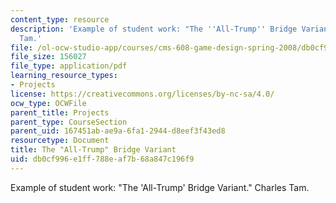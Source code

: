 ```yaml
---
content_type: resource
description: 'Example of student work: "The ''All-Trump'' Bridge Variant." Charles
  Tam.'
file: /ol-ocw-studio-app/courses/cms-608-game-design-spring-2008/db0cf996e1ff788eaf7b68a847c196f9_tam2.pdf
file_size: 156027
file_type: application/pdf
learning_resource_types:
- Projects
license: https://creativecommons.org/licenses/by-nc-sa/4.0/
ocw_type: OCWFile
parent_title: Projects
parent_type: CourseSection
parent_uid: 167451ab-ae9a-6fa1-2944-d8eef3f43ed8
resourcetype: Document
title: The "All-Trump" Bridge Variant
uid: db0cf996-e1ff-788e-af7b-68a847c196f9
---
```

Example of student work: "The 'All-Trump' Bridge Variant." Charles Tam.